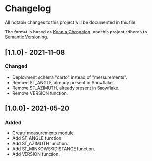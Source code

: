 # Changelog
All notable changes to this project will be documented in this file.

The format is based on [Keep a Changelog](https://keepachangelog.com/en/1.0.0/),
and this project adheres to [Semantic Versioning](https://semver.org/spec/v2.0.0.html).

## [1.1.0] - 2021-11-08

### Changed
- Deployment schema "carto" instead of "measurements".
- Remove ST_ANGLE, already present in Snowflake.
- Remove ST_AZIMUTH, already present in Snowflake.
- Remove VERSION function.

## [1.0.0] - 2021-05-20

### Added
- Create measurements module.
- Add ST_ANGLE function.
- Add ST_AZIMUTH function.
- Add ST_MINKOWSKIDISTANCE function.
- Add VERSION function.